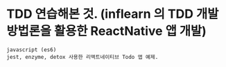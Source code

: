 # TDD 연습해본 것. (inflearn 의 TDD 개발방법론을 활용한 ReactNative 앱 개발)
```
javascript (es6)
jest, enzyme, detox 사용한 리액트네이티브 Todo 앱 예제.
```
